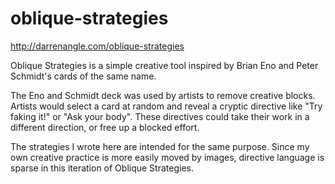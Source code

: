oblique-strategies
==================

http://darrenangle.com/oblique-strategies

Oblique Strategies is a simple creative tool inspired by Brian Eno and Peter Schmidt's cards of the same name.

The Eno and Schmidt deck was used by artists to remove creative blocks. Artists would select a card at random and reveal a cryptic directive like "Try faking it!" or "Ask your body". These directives could take their work in a different direction, or free up a blocked effort.

The strategies I wrote here are intended for the same purpose. Since my own creative practice is more easily moved by images, directive language is sparse in this iteration of Oblique Strategies. 
